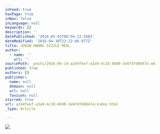 ```yaml
---
inFeed: true
hasPage: true
inNav: false
inLanguage: null
keywords: []
description: ''
datePublished: '2016-05-02T00:56:12.568Z'
dateModified: '2016-04-30T22:22:08.977Z'
title: JUEUN HWANG SIZZLE REEL
author:
  - name: ''
    url: ''
sourcePath: _posts/2016-04-14-a244feef-a3a9-4c18-8b90-3e6fdfd0847e.md
published: true
authors: []
publisher:
  name: null
  domain: null
  url: null
  favicon: null
starred: true
url: a244feef-a3a9-4c18-8b90-3e6fdfd0847e/index.html
_type: Article

---
```

![](https://s3-us-west-2.amazonaws.com/the-grid-img/p/92ca0bb682dcef432488de75bcc49fc8c3a11442.png)
